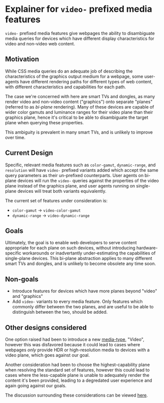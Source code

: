 # Explainer for `video-` prefixed media features

`video-` prefixed media features give webpages the ability to disambiguate media queries for devices which have different display characteristics for video and non-video web content.

## Motivation

While CSS media queries do an adequate job of describing the characteristics of the graphics output medium for a webpage, some user-agents have different rendering paths for different types of web content, with different characteristics and capabilities for each path.

The case we're concerned with here are smart TVs and dongles, as many render video and non-video content ("graphics") onto separate "planes"(referred to as *bi-plane* rendering). Many of these devices are capable of wider color gamuts and luminance ranges for their video plane than their graphics plane, hence it's critical to be able to disambiguate the target plane when querying these properties.

This ambiguity is prevalent in many smart TVs, and is unlikely to improve over time.

## Current Design

Specific, relevant media features such as `color-gamut`, `dynamic-range`, and `resolution` will have `video-` prefixed variants added which accept the same query parameters as their un-prefixed counterparts. User agents on bi-plane devices will run the `video-` queries against the properties of the video plane instead of the graphics plane, and user agents running on single-plane devices will treat both variants equivalently.

The current set of features under consideration is:

- `color-gamut` -> `video-color-gamut`
- `dynamic-range` -> `video-dynamic-range`

## Goals

Ultimately, the goal is to enable web developers to serve content appropriate for each plane on such devices, without introducing hardware-specific workarounds or inadvertantly under-estimating the capabilities of single-plane devices. This bi-plane abstraction applies to many different smart TVs and dongles, and is unlikely to become obsolete any time soon.

## Non-goals

- Introduce features for devices which have more planes beyond "video" and "graphics"
- Add `video-` variants to every media feature. Only features which commonly differ between the two planes, and are useful to be able to distinguish between the two, should be added.

## Other designs considered

One option raised had been to introduce a new [media-type](https://www.w3.org/TR/CSS21/media.html#media-types), "Video", however this was disfavored because it could lead to cases where webpages *only* provide HDR or high-resolution media to devices with a video plane, which goes against our goal.

Another consideration had been to choose the highest-capability plane when resolving the standard set of features, however this could lead to cases where the less-capable plane is unable to adequately render the content it's been provided, leading to a degredated user experience and again going against our goals.

The discussion surrounding these considerations can be viewed [here](https://github.com/w3c/csswg-drafts/issues/4471).
